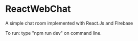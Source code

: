 # ReactWebChat
A simple chat room implemented with React.Js and FIrebase

To run: type "npm run dev" on command line.
